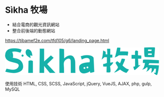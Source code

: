 # Sìkha 牧場
* 結合電商的觀光資訊網站
* 整合前後端的動態網站

<https://tibamef2e.com/tfd105/g6/landing_page.html> 

![image](https://github.com/rebeccahsu/Shika_farm/raw/master/src/img/logo_16B1AA.svg)


使用技術
HTML, CSS, SCSS, JavaScript, jQuery, VueJS, AJAX, php, gulp, MySQL
